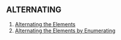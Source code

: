 ## ALTERNATING


  <ol>
    <li>
      <a href="https://github.com/zehrarhez/alternating_elements/blob/main/alternating.py">Alternating the Elements</a>
    </li>
    <li>
      <a href="#alternating-the-elements-by-enumerating">Alternating the Elements by Enumerating</a>
    </li>
  </ol>

